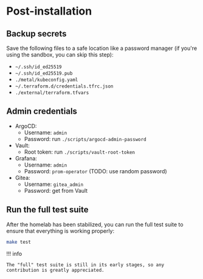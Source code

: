 # Post-installation

## Backup secrets

Save the following files to a safe location like a password manager (if you're using the sandbox, you can skip this step):

- `~/.ssh/id_ed25519`
- `~/.ssh/id_ed25519.pub`
- `./metal/kubeconfig.yaml`
- `~/.terraform.d/credentials.tfrc.json`
- `./external/terraform.tfvars`

## Admin credentials

- ArgoCD:
    - Username: `admin`
    - Password: run `./scripts/argocd-admin-password`
- Vault:
    - Root token: run `./scripts/vault-root-token`
- Grafana:
    - Username: `admin`
    - Password: `prom-operator` (TODO: use random password)
- Gitea:
    - Username: `gitea_admin`
    - Password: get from Vault

## Run the full test suite

After the homelab has been stabilized, you can run the full test suite to ensure that everything is working properly:

```sh
make test
```

!!! info

    The "full" test suite is still in its early stages, so any contribution is greatly appreciated.
